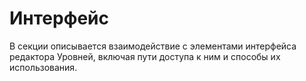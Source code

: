 # Интерфейс

В секции описывается взаимодействие с элементами интерфейса редактора Уровней, включая пути доступа к ним и способы их использования.

